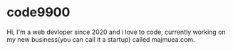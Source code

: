 # code9900
Hi, I'm a web devloper since 2020 and i love to code, currently working on my new business(you can call it a startup) called majmuea.com.
